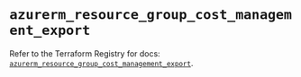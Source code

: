 # `azurerm_resource_group_cost_management_export`

Refer to the Terraform Registry for docs: [`azurerm_resource_group_cost_management_export`](https://registry.terraform.io/providers/hashicorp/azurerm/4.30.0/docs/resources/resource_group_cost_management_export).

